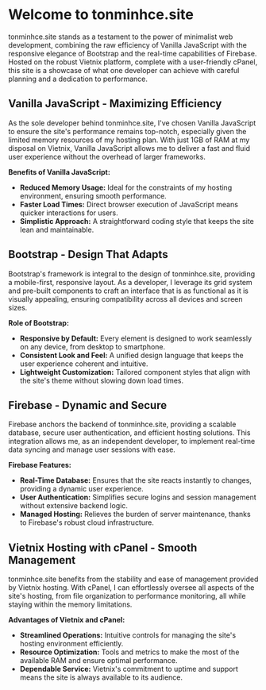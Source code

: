 # Welcome to tonminhce.site

tonminhce.site stands as a testament to the power of minimalist web development, combining the raw efficiency of Vanilla JavaScript with the responsive elegance of Bootstrap and the real-time capabilities of Firebase. Hosted on the robust Vietnix platform, complete with a user-friendly cPanel, this site is a showcase of what one developer can achieve with careful planning and a dedication to performance.

## Vanilla JavaScript - Maximizing Efficiency

As the sole developer behind tonminhce.site, I've chosen Vanilla JavaScript to ensure the site's performance remains top-notch, especially given the limited memory resources of my hosting plan. With just 1GB of RAM at my disposal on Vietnix, Vanilla JavaScript allows me to deliver a fast and fluid user experience without the overhead of larger frameworks.

**Benefits of Vanilla JavaScript:**

- **Reduced Memory Usage:** Ideal for the constraints of my hosting environment, ensuring smooth performance.
- **Faster Load Times:** Direct browser execution of JavaScript means quicker interactions for users.
- **Simplistic Approach:** A straightforward coding style that keeps the site lean and maintainable.

## Bootstrap - Design That Adapts

Bootstrap's framework is integral to the design of tonminhce.site, providing a mobile-first, responsive layout. As a developer, I leverage its grid system and pre-built components to craft an interface that is as functional as it is visually appealing, ensuring compatibility across all devices and screen sizes.

**Role of Bootstrap:**

- **Responsive by Default:** Every element is designed to work seamlessly on any device, from desktop to smartphone.
- **Consistent Look and Feel:** A unified design language that keeps the user experience coherent and intuitive.
- **Lightweight Customization:** Tailored component styles that align with the site's theme without slowing down load times.

## Firebase - Dynamic and Secure

Firebase anchors the backend of tonminhce.site, providing a scalable database, secure user authentication, and efficient hosting solutions. This integration allows me, as an independent developer, to implement real-time data syncing and manage user sessions with ease.

**Firebase Features:**

- **Real-Time Database:** Ensures that the site reacts instantly to changes, providing a dynamic user experience.
- **User Authentication:** Simplifies secure logins and session management without extensive backend logic.
- **Managed Hosting:** Relieves the burden of server maintenance, thanks to Firebase's robust cloud infrastructure.

## Vietnix Hosting with cPanel - Smooth Management

tonminhce.site benefits from the stability and ease of management provided by Vietnix hosting. With cPanel, I can effortlessly oversee all aspects of the site's hosting, from file organization to performance monitoring, all while staying within the memory limitations.

**Advantages of Vietnix and cPanel:**

- **Streamlined Operations:** Intuitive controls for managing the site's hosting environment efficiently.
- **Resource Optimization:** Tools and metrics to make the most of the available RAM and ensure optimal performance.
- **Dependable Service:** Vietnix's commitment to uptime and support means the site is always available to its audience.
